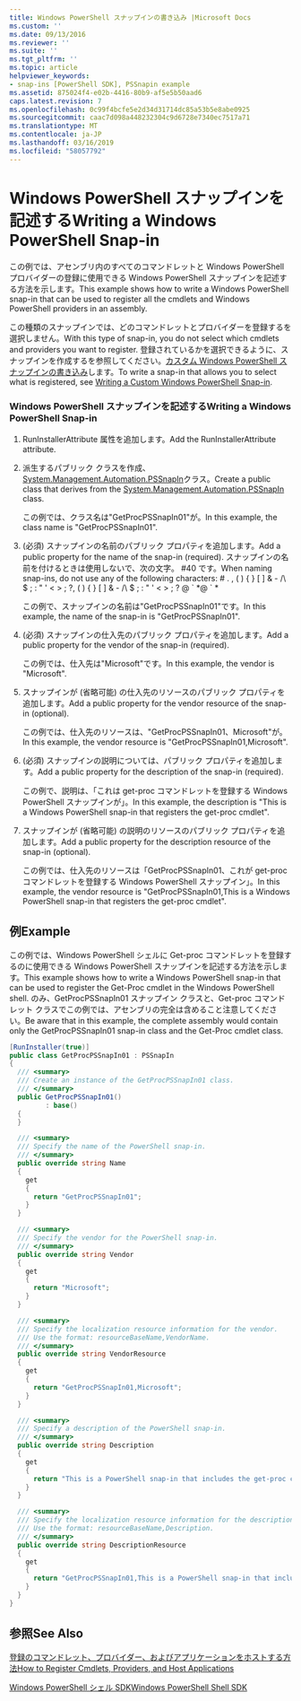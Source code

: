 ```yaml
---
title: Windows PowerShell スナップインの書き込み |Microsoft Docs
ms.custom: ''
ms.date: 09/13/2016
ms.reviewer: ''
ms.suite: ''
ms.tgt_pltfrm: ''
ms.topic: article
helpviewer_keywords:
- snap-ins [PowerShell SDK], PSSnapin example
ms.assetid: 875024f4-e02b-4416-80b9-af5e5b50aad6
caps.latest.revision: 7
ms.openlocfilehash: 0c99f4bcfe5e2d34d31714dc85a53b5e8abe0925
ms.sourcegitcommit: caac7d098a448232304c9d6728e7340ec7517a71
ms.translationtype: MT
ms.contentlocale: ja-JP
ms.lasthandoff: 03/16/2019
ms.locfileid: "58057792"
---
```

# <a name="writing-a-windows-powershell-snap-in"></a><span data-ttu-id="a3164-102">Windows PowerShell スナップインを記述する</span><span class="sxs-lookup"><span data-stu-id="a3164-102">Writing a Windows PowerShell Snap-in</span></span>

<span data-ttu-id="a3164-103">この例では、アセンブリ内のすべてのコマンドレットと Windows PowerShell プロバイダーの登録に使用できる Windows PowerShell スナップインを記述する方法を示します。</span><span class="sxs-lookup"><span data-stu-id="a3164-103">This example shows how to write a Windows PowerShell snap-in that can be used to register all the cmdlets and Windows PowerShell providers in an assembly.</span></span>

<span data-ttu-id="a3164-104">この種類のスナップインでは、どのコマンドレットとプロバイダーを登録するを選択しません。</span><span class="sxs-lookup"><span data-stu-id="a3164-104">With this type of snap-in, you do not select which cmdlets and providers you want to register.</span></span> <span data-ttu-id="a3164-105">登録されているかを選択できるように、スナップインを作成するを参照してください。[カスタム Windows PowerShell スナップインの書き込み](./writing-a-custom-windows-powershell-snap-in.md)します。</span><span class="sxs-lookup"><span data-stu-id="a3164-105">To write a snap-in that allows you to select what is registered, see [Writing a Custom Windows PowerShell Snap-in](./writing-a-custom-windows-powershell-snap-in.md).</span></span>

### <a name="writing-a-windows-powershell-snap-in"></a><span data-ttu-id="a3164-106">Windows PowerShell スナップインを記述する</span><span class="sxs-lookup"><span data-stu-id="a3164-106">Writing a Windows PowerShell Snap-in</span></span>

1. <span data-ttu-id="a3164-107">RunInstallerAttribute 属性を追加します。</span><span class="sxs-lookup"><span data-stu-id="a3164-107">Add the RunInstallerAttribute attribute.</span></span>

2. <span data-ttu-id="a3164-108">派生するパブリック クラスを作成、 [System.Management.Automation.PSSnapIn](/dotnet/api/System.Management.Automation.PSSnapIn)クラス。</span><span class="sxs-lookup"><span data-stu-id="a3164-108">Create a public class that derives from the [System.Management.Automation.PSSnapIn](/dotnet/api/System.Management.Automation.PSSnapIn) class.</span></span>

    <span data-ttu-id="a3164-109">この例では、クラス名は"GetProcPSSnapIn01"が。</span><span class="sxs-lookup"><span data-stu-id="a3164-109">In this example, the class name is "GetProcPSSnapIn01".</span></span>

3. <span data-ttu-id="a3164-110">(必須) スナップインの名前のパブリック プロパティを追加します。</span><span class="sxs-lookup"><span data-stu-id="a3164-110">Add a public property for the name of the snap-in (required).</span></span> <span data-ttu-id="a3164-111">スナップインの名前を付けるときは使用しないで、次の文字。 #40 です。</span><span class="sxs-lookup"><span data-stu-id="a3164-111">When naming snap-ins, do not use any of the following characters: # .</span></span> <span data-ttu-id="a3164-112">, ( ) { } [ ] & - /\ $ ; : " ' \< > ; ?</span><span class="sxs-lookup"><span data-stu-id="a3164-112">, ( ) { } [ ] & - /\ $ ; : " ' \< > ; ?</span></span> <span data-ttu-id="a3164-113">@ \` \*</span><span class="sxs-lookup"><span data-stu-id="a3164-113">@ \` \*</span></span>

    <span data-ttu-id="a3164-114">この例で、スナップインの名前は"GetProcPSSnapIn01"です。</span><span class="sxs-lookup"><span data-stu-id="a3164-114">In this example, the name of the snap-in is "GetProcPSSnapIn01".</span></span>

4. <span data-ttu-id="a3164-115">(必須) スナップインの仕入先のパブリック プロパティを追加します。</span><span class="sxs-lookup"><span data-stu-id="a3164-115">Add a public property for the vendor of the snap-in (required).</span></span>

    <span data-ttu-id="a3164-116">この例では、仕入先は"Microsoft"です。</span><span class="sxs-lookup"><span data-stu-id="a3164-116">In this example, the vendor is "Microsoft".</span></span>

5. <span data-ttu-id="a3164-117">スナップインが (省略可能) の仕入先のリソースのパブリック プロパティを追加します。</span><span class="sxs-lookup"><span data-stu-id="a3164-117">Add a public property for the vendor resource of the snap-in (optional).</span></span>

    <span data-ttu-id="a3164-118">この例では、仕入先のリソースは、"GetProcPSSnapIn01、Microsoft"が。</span><span class="sxs-lookup"><span data-stu-id="a3164-118">In this example, the vendor resource is "GetProcPSSnapIn01,Microsoft".</span></span>

6. <span data-ttu-id="a3164-119">(必須) スナップインの説明については、パブリック プロパティを追加します。</span><span class="sxs-lookup"><span data-stu-id="a3164-119">Add a public property for the description of the snap-in (required).</span></span>

    <span data-ttu-id="a3164-120">この例で、説明は、「これは get-proc コマンドレットを登録する Windows PowerShell スナップインが」。</span><span class="sxs-lookup"><span data-stu-id="a3164-120">In this example, the description is "This is a Windows PowerShell snap-in that registers the get-proc cmdlet".</span></span>

7. <span data-ttu-id="a3164-121">スナップインが (省略可能) の説明のリソースのパブリック プロパティを追加します。</span><span class="sxs-lookup"><span data-stu-id="a3164-121">Add a public property for the description resource of the snap-in (optional).</span></span>

    <span data-ttu-id="a3164-122">この例では、仕入先のリソースは「GetProcPSSnapIn01、これが get-proc コマンドレットを登録する Windows PowerShell スナップイン」。</span><span class="sxs-lookup"><span data-stu-id="a3164-122">In this example, the vendor resource is "GetProcPSSnapIn01,This is a Windows PowerShell snap-in that registers the get-proc cmdlet".</span></span>

## <a name="example"></a><span data-ttu-id="a3164-123">例</span><span class="sxs-lookup"><span data-stu-id="a3164-123">Example</span></span>

<span data-ttu-id="a3164-124">この例では、Windows PowerShell シェルに Get-proc コマンドレットを登録するのに使用できる Windows PowerShell スナップインを記述する方法を示します。</span><span class="sxs-lookup"><span data-stu-id="a3164-124">This example shows how to write a Windows PowerShell snap-in that can be used to register the Get-Proc cmdlet in the Windows PowerShell shell.</span></span> <span data-ttu-id="a3164-125">のみ、GetProcPSSnapIn01 スナップイン クラスと、Get-proc コマンドレット クラスでこの例では、アセンブリの完全は含めること注意してください。</span><span class="sxs-lookup"><span data-stu-id="a3164-125">Be aware that in this example, the complete assembly would contain only the GetProcPSSnapIn01 snap-in class and the Get-Proc cmdlet class.</span></span>

```csharp
[RunInstaller(true)]
public class GetProcPSSnapIn01 : PSSnapIn
{
  /// <summary>
  /// Create an instance of the GetProcPSSnapIn01 class.
  /// </summary>
  public GetProcPSSnapIn01()
         : base()
  {
  }

  /// <summary>
  /// Specify the name of the PowerShell snap-in.
  /// </summary>
  public override string Name
  {
    get
    {
      return "GetProcPSSnapIn01";
    }
  }

  /// <summary>
  /// Specify the vendor for the PowerShell snap-in.
  /// </summary>
  public override string Vendor
  {
    get
    {
      return "Microsoft";
    }
  }

  /// <summary>
  /// Specify the localization resource information for the vendor.
  /// Use the format: resourceBaseName,VendorName.
  /// </summary>
  public override string VendorResource
  {
    get
    {
      return "GetProcPSSnapIn01,Microsoft";
    }
  }

  /// <summary>
  /// Specify a description of the PowerShell snap-in.
  /// </summary>
  public override string Description
  {
    get
    {
      return "This is a PowerShell snap-in that includes the get-proc cmdlet.";
    }
  }

  /// <summary>
  /// Specify the localization resource information for the description.
  /// Use the format: resourceBaseName,Description.
  /// </summary>
  public override string DescriptionResource
  {
    get
    {
      return "GetProcPSSnapIn01,This is a PowerShell snap-in that includes the get-proc cmdlet.";
    }
  }
}
```

## <a name="see-also"></a><span data-ttu-id="a3164-126">参照</span><span class="sxs-lookup"><span data-stu-id="a3164-126">See Also</span></span>

[<span data-ttu-id="a3164-127">登録のコマンドレット、プロバイダー、およびアプリケーションをホストする方法</span><span class="sxs-lookup"><span data-stu-id="a3164-127">How to Register Cmdlets, Providers, and Host Applications</span></span>](http://msdn.microsoft.com/en-us/a41e9054-29c8-40ab-bf2b-8ce4e7ec1c8c)

[<span data-ttu-id="a3164-128">Windows PowerShell シェル SDK</span><span class="sxs-lookup"><span data-stu-id="a3164-128">Windows PowerShell Shell SDK</span></span>](../windows-powershell-reference.md)
